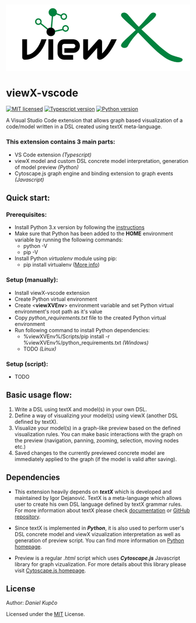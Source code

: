 ![viewX logo][logo]

# viewX-vscode

[![MIT licensed](https://img.shields.io/cocoapods/l/AFNetworking.svg)](https://raw.githubusercontent.com/danielkupco/viewX-vscode/master/LICENSE)
[![Typescript version](https://img.shields.io/badge/typescript-2.4-blue.svg)](https://www.typescriptlang.org/)
[![Python version](https://img.shields.io/badge/python-3.5-orange.svg)](https://www.python.org/)

A Visual Studio Code extension that allows graph based  visualization of a code/model written in a DSL created using textX meta-language.

### This extension contains 3 main parts:

- VS Code extension _(Typescript)_
- viewX model and custom DSL concrete model interpretation, generation of model preview _(Python)_
- Cytoscape.js graph engine and binding extension to graph events _(Javascript)_

## Quick start:

### Prerequisites:
- Install Python 3.x version by following the [instructions](https://wiki.python.org/moin/BeginnersGuide/Download)
- Make sure that Python has been added to the **HOME** environment variable by running the following commands:
    - python -V
    - pip -V
- Install Python _virtualenv_ module using pip:
    - pip install virtualenv ([More info](https://virtualenv.pypa.io/en/stable/))

### Setup (manually):
- Install viewX-vscode extension
- Create Python virtual environment
- Create <**viewXVEnv**> environment variable and set Python virtual environment's root path as it's value
- Copy _python_requirements.txt_ file to the created Python virtual environment
- Run following command to install Python dependencies:
    - %viewXVEnv%/Scripts/pip install -r %viewXVEnv%/python_requirements.txt _(Windows)_
    - TODO _(Linux)_

### Setup (script):
- TODO

## Basic usage flow:

1. Write a DSL using textX and model(s) in your own DSL.
2. Define a way of visualizing your model(s) using viewX (another DSL defined by textX).
3. Visualize your model(s) in a graph-like preview based on the defined visualization rules. You can make basic interactions with the graph on the preview (navigation, panning, zooming, selection, moving nodes etc.)
4. Saved changes to the currently previewed concrete model are immediately applied to the graph (if the model is valid after saving).

## Dependencies
- This extension heavily depends on _**textX**_ which is developed and maintained by Igor Dejanović. TextX is a meta-language which allows user to create his own DSL language defined by textX grammar rules. For more information about textX please check [documentation](http://www.igordejanovic.net/textX/) or [GitHub repository](https://github.com/igordejanovic/textX).

- Since textX is implemented in _**Python**_, it is also used to perform user's DSL concrete model and viewX vizualization interpretation as well as generation of preview script. You can find more information on [Python homepage](https://www.python.org/).

- Preview is a regular _.html_ script which uses _**Cytoscape.js**_ Javascript library for graph vizualization. For more details about this library please visit [Cytoscape.js homepage](http://js.cytoscape.org/).

## License
Author: _Daniel Kupčo_

Licensed under the [MIT](https://raw.githubusercontent.com/danielkupco/viewX-vscode/master/LICENSE) License.


[logo]: https://raw.githubusercontent.com/danielkupco/viewX-vscode/master/images/viewX-logo.png "viewX logo"